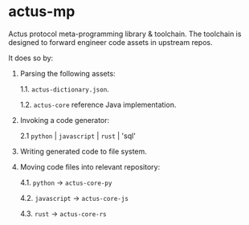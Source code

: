# actus-mp

Actus protocol meta-programming library &amp; toolchain.  The toolchain is designed to forward engineer code assets in upstream repos.  

It does so by:

1.  Parsing the following assets:

    1.1.  `actus-dictionary.json`.

    1.2.  `actus-core` reference Java implementation.

2.  Invoking a code generator:

    2.1   `python` | `javascript` | `rust` | 'sql'

3.  Writing generated code to file system.

4.  Moving code files into relevant repository:

    4.1.  `python` -> `actus-core-py`

    4.2.  `javascript` -> `actus-core-js`

    4.3.  `rust` -> `actus-core-rs`
